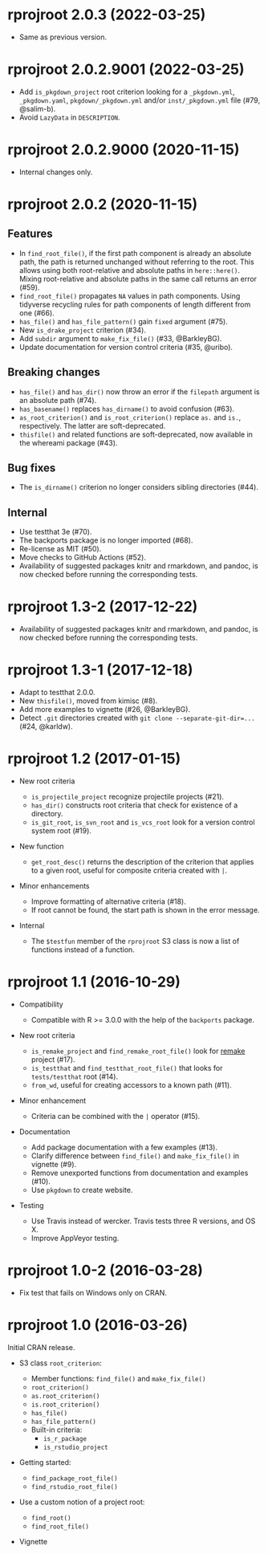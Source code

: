 <!-- NEWS.md is maintained by https://cynkra.github.io/fledge, do not edit -->

# rprojroot 2.0.3 (2022-03-25)

- Same as previous version.


# rprojroot 2.0.2.9001 (2022-03-25)

- Add `is_pkgdown_project` root criterion looking for a `_pkgdown.yml`, `_pkgdown.yaml`, `pkgdown/_pkgdown.yml` and/or `inst/_pkgdown.yml` file (#79, @salim-b).
- Avoid `LazyData` in `DESCRIPTION`.


# rprojroot 2.0.2.9000 (2020-11-15)

- Internal changes only.


# rprojroot 2.0.2 (2020-11-15)

## Features

- In `find_root_file()`, if the first path component is already an absolute path, the path is returned unchanged without referring to the root. This allows using both root-relative and absolute paths in `here::here()`. Mixing root-relative and absolute paths in the same call returns an error (#59).
- `find_root_file()` propagates `NA` values in path components. Using tidyverse recycling rules for path components of length different from one (#66).
- `has_file()` and `has_file_pattern()` gain `fixed` argument (#75).
- New `is_drake_project` criterion (#34).
- Add `subdir` argument to `make_fix_file()` (#33, @BarkleyBG).
- Update documentation for version control criteria (#35, @uribo).

## Breaking changes

- `has_file()` and `has_dir()` now throw an error if the `filepath` argument is an absolute path (#74).
- `has_basename()` replaces `has_dirname()` to avoid confusion (#63).
- `as_root_criterion()` and `is_root_criterion()` replace `as.` and `is.`, respectively. The latter are soft-deprecated.
- `thisfile()` and related functions are soft-deprecated, now available in the whereami package (#43).

## Bug fixes

- The `is_dirname()` criterion no longer considers sibling directories (#44).

## Internal

- Use testthat 3e (#70).
- The backports package is no longer imported (#68).
- Re-license as MIT (#50).
- Move checks to GitHub Actions (#52).
- Availability of suggested packages knitr and rmarkdown, and pandoc, is now checked before running the corresponding tests.


# rprojroot 1.3-2 (2017-12-22)

- Availability of suggested packages knitr and rmarkdown, and pandoc, is now checked before running the corresponding tests.


# rprojroot 1.3-1 (2017-12-18)

- Adapt to testthat 2.0.0.
- New `thisfile()`, moved from kimisc (#8).
- Add more examples to vignette (#26, @BarkleyBG).
- Detect `.git` directories created with `git clone --separate-git-dir=...` (#24, @karldw).


# rprojroot 1.2 (2017-01-15)

- New root criteria
    - `is_projectile_project` recognize projectile projects (#21).
    - `has_dir()` constructs root criteria that check for existence of a directory.
    - `is_git_root`, `is_svn_root` and `is_vcs_root` look for a version control system root (#19).

- New function
    - `get_root_desc()` returns the description of the criterion that applies to a given root, useful for composite criteria created with `|`.

- Minor enhancements
    - Improve formatting of alternative criteria (#18).
    - If root cannot be found, the start path is shown in the error message.

- Internal
    - The `$testfun` member of the `rprojroot` S3 class is now a list of functions instead of a function.


# rprojroot 1.1 (2016-10-29)

- Compatibility
    - Compatible with R >= 3.0.0 with the help of the `backports` package.

- New root criteria
    - `is_remake_project` and `find_remake_root_file()` look for [remake](https://github.com/richfitz/remake) project (#17).
    - `is_testthat` and `find_testthat_root_file()` that looks for `tests/testthat` root (#14).
    - `from_wd`, useful for creating accessors to a known path (#11).

- Minor enhancement
    - Criteria can be combined with the `|` operator (#15).

- Documentation
    - Add package documentation with a few examples (#13).
    - Clarify difference between `find_file()` and `make_fix_file()` in vignette (#9).
    - Remove unexported functions from documentation and examples (#10).
    - Use `pkgdown` to create website.

- Testing
    - Use Travis instead of wercker. Travis tests three R versions, and OS X.
    - Improve AppVeyor testing.


# rprojroot 1.0-2 (2016-03-28)

- Fix test that fails on Windows only on CRAN.


# rprojroot 1.0 (2016-03-26)

Initial CRAN release.

- S3 class `root_criterion`:
    - Member functions: `find_file()` and `make_fix_file()`
    - `root_criterion()`
    - `as.root_criterion()`
    - `is.root_criterion()`
    - `has_file()`
    - `has_file_pattern()`
    - Built-in criteria:
        - `is_r_package`
        - `is_rstudio_project`

- Getting started:
    - `find_package_root_file()`
    - `find_rstudio_root_file()`

- Use a custom notion of a project root:
    - `find_root()`
    - `find_root_file()`

- Vignette

